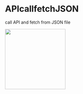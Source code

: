 # APIcallfetchJSON
call API and fetch from JSON file

<img src = "/APIcallfetchJSON/simulator1.png" width="200">
